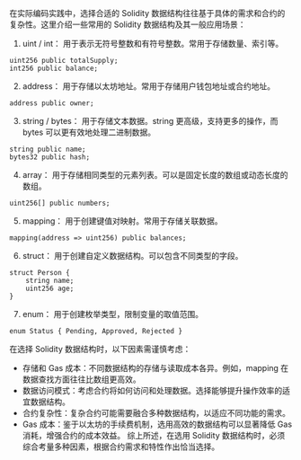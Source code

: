在实际编码实践中，选择合适的 Solidity 数据结构往往基于具体的需求和合约的复杂性。这里介绍一些常用的 Solidity 数据结构及其一般应用场景：

1. uint / int： 用于表示无符号整数和有符号整数。常用于存储数量、索引等。

```
uint256 public totalSupply;
int256 public balance;
```

2. address： 用于存储以太坊地址。常用于存储用户钱包地址或合约地址。

```
address public owner;
```

3. string / bytes： 用于存储文本数据。string 更高级，支持更多的操作，而 bytes 可以更有效地处理二进制数据。

```
string public name;
bytes32 public hash;
```

4. array： 用于存储相同类型的元素列表。可以是固定长度的数组或动态长度的数组。

```
uint256[] public numbers;
```

5. mapping： 用于创建键值对映射。常用于存储关联数据。

```
mapping(address => uint256) public balances;
```

6. struct： 用于创建自定义数据结构。可以包含不同类型的字段。

```
struct Person {
    string name;
    uint256 age;
}
```

7. enum： 用于创建枚举类型，限制变量的取值范围。

```
enum Status { Pending, Approved, Rejected }
```

在选择 Solidity 数据结构时，以下因素需谨慎考虑：

- 存储和 Gas 成本：不同数据结构的存储与读取成本各异。例如，mapping 在数据查找方面往往比数组更高效。
- 数据访问模式：考虑合约将如何访问和处理数据。选择能够提升操作效率的适宜数据结构。
- 合约复杂性：复杂合约可能需要融合多种数据结构，以适应不同功能的需求。
- Gas 成本：鉴于以太坊的手续费机制，选用高效的数据结构可以显著降低 Gas 消耗，增强合约的成本效益。 综上所述，在选用 Solidity 数据结构时，必须综合考量多种因素，根据合约需求和特性作出恰当选择。
